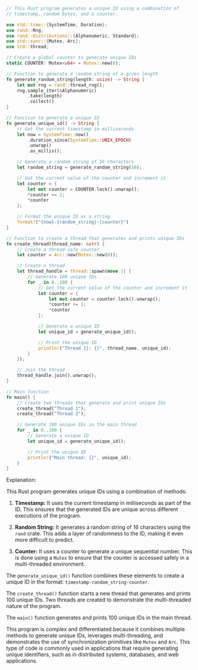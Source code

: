 ```rust

// This Rust program generates a unique ID using a combination of
// timestamp, random bytes, and a counter.

use std::time::{SystemTime, Duration};
use rand::Rng;
use rand::distributions::{Alphanumeric, Standard};
use std::sync::{Mutex, Arc};
use std::thread;

// Create a global counter to generate unique IDs
static COUNTER: Mutex<u64> = Mutex::new(0);

// Function to generate a random string of a given length
fn generate_random_string(length: usize) -> String {
    let mut rng = rand::thread_rng();
    rng.sample_iter(&Alphanumeric)
        .take(length)
        .collect()
}

// Function to generate a unique ID
fn generate_unique_id() -> String {
    // Get the current timestamp in milliseconds
    let now = SystemTime::now()
        .duration_since(SystemTime::UNIX_EPOCH)
        .unwrap()
        .as_millis();

    // Generate a random string of 16 characters
    let random_string = generate_random_string(16);

    // Get the current value of the counter and increment it
    let counter = {
        let mut counter = COUNTER.lock().unwrap();
        *counter += 1;
        *counter
    };

    // Format the unique ID as a string
    format!("{now}-{random_string}-{counter}")
}

// Function to create a thread that generates and prints unique IDs
fn create_thread(thread_name: &str) {
    // Create a thread-safe counter
    let counter = Arc::new(Mutex::new(0));

    // Create a thread
    let thread_handle = thread::spawn(move || {
        // Generate 100 unique IDs
        for _ in 0..100 {
            // Get the current value of the counter and increment it
            let counter = {
                let mut counter = counter.lock().unwrap();
                *counter += 1;
                *counter
            };

            // Generate a unique ID
            let unique_id = generate_unique_id();

            // Print the unique ID
            println!("Thread {}: {}", thread_name, unique_id);
        }
    });

    // Join the thread
    thread_handle.join().unwrap();
}

// Main function
fn main() {
    // Create two threads that generate and print unique IDs
    create_thread("Thread 1");
    create_thread("Thread 2");

    // Generate 100 unique IDs in the main thread
    for _ in 0..100 {
        // Generate a unique ID
        let unique_id = generate_unique_id();

        // Print the unique ID
        println!("Main thread: {}", unique_id);
    }
}
```

Explanation:

This Rust program generates unique IDs using a combination of methods:

1. **Timestamp:** It uses the current timestamp in milliseconds as part of the ID. This ensures that the generated IDs are unique across different executions of the program.

2. **Random String:** It generates a random string of 16 characters using the `rand` crate. This adds a layer of randomness to the ID, making it even more difficult to predict.

3. **Counter:** It uses a counter to generate a unique sequential number. This is done using a `Mutex` to ensure that the counter is accessed safely in a multi-threaded environment.

The `generate_unique_id()` function combines these elements to create a unique ID in the format: `timestamp-random_string-counter`.

The `create_thread()` function starts a new thread that generates and prints 100 unique IDs. Two threads are created to demonstrate the multi-threaded nature of the program.

The `main()` function generates and prints 100 unique IDs in the main thread.

This program is complex and differentiated because it combines multiple methods to generate unique IDs, leverages multi-threading, and demonstrates the use of synchronization primitives like `Mutex` and `Arc`. This type of code is commonly used in applications that require generating unique identifiers, such as in distributed systems, databases, and web applications.